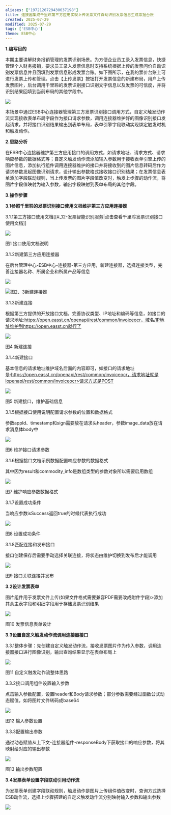 ```yaml
---
aliases: ["1972126729430637198"]
title: 连接器集成千里聆第三方应用实现上传发票文件自动识别发票信息生成票据台账
created: 2025-07-29
modified: 2025-07-29
tags: ['ESB中心']
theme: ESB中心
---
```


**1.编写目的**

本期主要讲解财务报销管理的发票识别场景。为方便企业员工录入发票信息，快捷管理个人财务报销，要求员工录入发票信息时支持系统根据上传的发票问价自动识别发票信息并且回填到发票信息形成发票台账。如下图所示，在我的票价台账上可进行发票上传和管理。点击【上传发票】按钮打开发票信息的新建布局，用户上传发票图片，后台调用千里聆的发票识别接口识别文字信息以及发票的可信度，并将识别结果回填到当前布局的其他字段中。

![](https://myhelpdoc.oss-cn-heyuan.aliyuncs.com/mdimages/1c121da4786c2cb727db831e1b7071c7.jpg)

本场景中通过ESB中心连接器管理第三方发票识别接口调用方式，自定义触发动作流实现接收表单布局字段作为接口请求参数，调用连接器维护好的图像识别接口发起请求，并将接口识别结果输出到表单布局，表单引擎字段联动实现绑定触发时机和触发动作。

**2.思路分析**

在ESB中心连接器维护第三方应用接口的调用方式，如请求地址、请求方式、请求响应参数的数据格式等；自定义触发动作流添加输入参数用于接收表单引擎上传的图片信息，添加执行组件调用连接器维护的接口并将接收到的图片信息转码后作为请求参数发起图像识别请求，设计输出参数格式接收接口识别结果；在发票信息表单添加字段联动规则，当上传发票的图片字段值改变时，触发上步骤的动作流，将图片字段值映射为输入参数，输出字段映射到表单布局的其他字段。

**3.操作步骤**

**3.1参照千里聆的发票识别接口使用文档维护第三方应用连接器**

3.1.1第三方接口使用文档[[#_12-发票智能识别服务|点击查看千里聆发票识别接口使用文档]]

![](https://myhelpdoc.oss-cn-heyuan.aliyuncs.com/mdimages/9eea6ca5f96744964b8fc67ba43c01c8.jpg)

图1 接口使用文档说明

3.1.2新建第三方应用连接器

在后台管理中心-ESB中心-连接器-第三方应用，新建连接器，选择连接类型，完善连接器名称、所属企业和所属产品等信息

![](https://myhelpdoc.oss-cn-heyuan.aliyuncs.com/mdimages/bff591967e395d1146a79cd546a0e025.jpg)

![](https://myhelpdoc.oss-cn-heyuan.aliyuncs.com/mdimages/9cde6fc37b62c19b3b588f9162e25f28.jpg)图2、3新建连接器

3.1.3新建连接

根据第三方提供的开放接口文档，完善协议类型、IP地址和编码等信息，如接口的请求地址:<https://open.easst.cn/openapi/rest/common/invoiceocr，域名/IP地址维护到https://open.easst.cn就行了>

![](https://myhelpdoc.oss-cn-heyuan.aliyuncs.com/mdimages/2200797738f2990ec5248173244487c9.jpg)

图4 新建连接

3.1.4新建接口

基本信息的请求地址维护域名后面的内容即可，如接口的请求地址是:https://open.easst.cn/openapi/rest/common/invoiceocr，请求地址就是lopenapi/rest/common/invoiceocr>请求方式是POST

![](https://myhelpdoc.oss-cn-heyuan.aliyuncs.com/mdimages/1d80414c239e131704416e831e868a16.jpg)

图5 新建接口，维护基础信息

3.1.5根据接口使用说明配置请求参数的位置和数据格式

参数appld、timestamp和sign需要放在请求头header，参数image\_data放在请求消息体body中

![](https://myhelpdoc.oss-cn-heyuan.aliyuncs.com/mdimages/9336c51e55838fa542e1b49fa9b21ee5.jpg)

图6 维护接口请求参数

3.1.6根据接口文档示例数据配置响应参数的数据格式

其中因为result和commodity\_info是数组类型的参数对象所以需要启用数组

![](https://myhelpdoc.oss-cn-heyuan.aliyuncs.com/mdimages/9a11b6362699a4392762b803d278bbc4.jpg)

图7 维护响应参数数据格式

3.1.7设置成功条件

当响应参数isSuccess返回true的时候代表执行成功

![](https://myhelpdoc.oss-cn-heyuan.aliyuncs.com/mdimages/9147780fade8407f88ffde8ac8ca93d9.jpg)

图8 设置成功条件

3.1.8匹配连接和发布接口

接口创建保存后需要手动选择关联连接，将状态由维护切换到发布后才能调用

![](https://myhelpdoc.oss-cn-heyuan.aliyuncs.com/mdimages/96aced342e452e0b02abc72c7b0119f5.jpg)

图9 接口关联连接并发布

**3.2设计发票表单**

图片组件用于发票文件上传(如果文件格式需要兼容PDF需要改成附件字段)>添加其余主表字段和明细字段用于存储发票识别结果

![](https://myhelpdoc.oss-cn-heyuan.aliyuncs.com/mdimages/508d0810ebbcf6933fcf0f069e0178a6.jpg)

图10 发票信息表单设计

**3.3设置自定义触发动作流调用连接器接口**

3.3.1整体步骤：先创建自定义触发动作流，接收发票图片作为传入参数，调用连接器接口进行图像识别，输出查询结果显示在表单布局上

![](https://myhelpdoc.oss-cn-heyuan.aliyuncs.com/mdimages/2e43a6a05931e98a9131691701a0e2ca.jpg)

图11 自定义触发动作流整体思路

3.3.2接口调用组件设置输入参数

点击输入参数配置，设置header和Body请求参数；部分参数需要经过函数公式动态赋值，如将图片文件转码成base64

![](https://myhelpdoc.oss-cn-heyuan.aliyuncs.com/mdimages/e505cb0dd68ca842916f0e608c75fd9d.jpg)

图12 输入参数设置

3.3.3配置输出参数

通过动态赋值从上下文-连接器组件-responseBody下获取接口的响应参数，将其映射给对应的输出参数

![](https://myhelpdoc.oss-cn-heyuan.aliyuncs.com/mdimages/574853ded823e08cc1cd9c367b2355f6.jpg)

图13 输出参数配置

**3.4发票表单设置字段联动引用动作流**

为发票表单创建字段联动规则，触发动作是图片上传组件值改变时，查询方式选择ESB动作流，选择上步骤搭建的自定义触发动作流分别映射输入参数和输出参数

![](https://myhelpdoc.oss-cn-heyuan.aliyuncs.com/mdimages/ec85655253cfa84c4f08665338a213e0.jpg)

